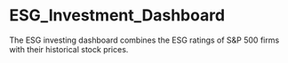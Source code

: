 # ESG_Investment_Dashboard
The ESG investing dashboard combines the ESG ratings of S&P 500 firms with their historical stock prices.
